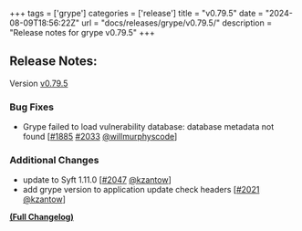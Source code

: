 +++
tags = ['grype']
categories = ['release']
title = "v0.79.5"
date = "2024-08-09T18:56:22Z"
url = "docs/releases/grype/v0.79.5/"
description = "Release notes for grype v0.79.5"
+++

## Release Notes:
Version [v0.79.5](https://github.com/anchore/grype/releases/tag/v0.79.5)

### Bug Fixes

- Grype failed to load vulnerability database: database metadata not found [[#1885](https://github.com/anchore/grype/issues/1885) [#2033](https://github.com/anchore/grype/pull/2033) [@willmurphyscode](https://github.com/willmurphyscode)]

### Additional Changes

- update to Syft 1.11.0 [[#2047](https://github.com/anchore/grype/pull/2047) [@kzantow](https://github.com/kzantow)]
- add grype version to application update check headers [[#2021](https://github.com/anchore/grype/pull/2021) [@kzantow](https://github.com/kzantow)]

**[(Full Changelog)](https://github.com/anchore/grype/compare/v0.79.4...v0.79.5)**
